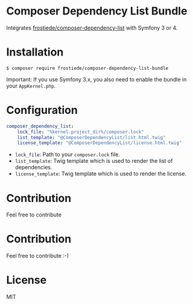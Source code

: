 # Composer Dependency List Bundle

Integrates [frostiede/composer-dependency-list](https://github.com/frostieDE/composer-dependency-list) with Symfony 3 or 4.

# Installation

```
$ composer require frostiede/composer-dependency-list-bundle
```

Important: If you use Symfony 3.x, you also need to enable the bundle in your `AppKernel.php`.

# Configuration
```yaml
composer_dependency_list:
    lock_file: "%kernel.project_dir%/composer.lock"
    list_template: "@ComposerDependencyList/list.html.twig"
    license_template: "@ComposerDependencyList/license.html.twig"
```

* `lock_file`: Path to your `composer.lock` file.
* `list_template`: Twig template which is used to render the list of dependencies.
* `license_template`: Twig template which is used to render the license.

# Contribution

Feel free to contribute

# Contribution

Feel free to contribute :-)

# License

MIT